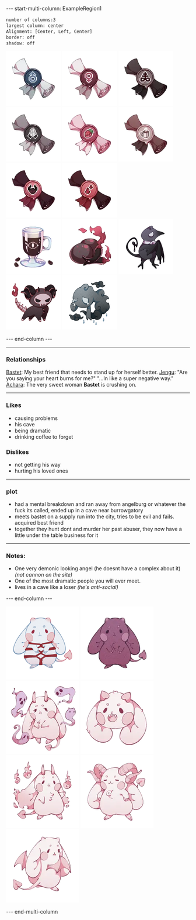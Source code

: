 --- start-multi-column: ExampleRegion1  
```column-settings  
number of columns:3  
largest column: center 
Alignment: [Center, Left, Center]
border: off
shadow: off
```

![75](Images/Titles/he-him.png)  ![75](Images/Titles/she-her.png)  ![75](Images/Titles/preist-of-sulfer.png) ![75](Images/Titles/faithful.png)  ![75](Images/Titles/sweets-lover.png) ![75](Images/Titles/coffee-addict.png) ![75](Images/Titles/sinner.png) ![75](Images/Titles/bloodthirsty.png)  
![100](Images/food/iris-coffee.png) ![100](Images/food/demon-pepper.png)
![100](Images/pets/gothic-corvat.png) ![100](Images/pets/fiendish-bonezo.png) ![100](Images/pets/gloomy-guyst.png)

--- end-column ---

---
### Relationships
[Bastet](Bastet.md): My best friend that needs to stand up for herself better.
[Jengu](Jengu.md):  "Are you saying your heart burns for me?"  "...In like a super negative way."
[Achara](Achara.md): The very sweet woman **Bastet** is crushing on.

---
### Likes
- causing problems
- his cave
- being dramatic
- drinking coffee to forget
### Dislikes
- not getting his way
- hurting his loved ones
---
### plot
- had a mental breakdown and ran away from angelburg or whatever the fuck its called, ended up in a cave near burrowgatory
- meets bastet on a supply run into the city, tries to be evil and fails. acquired best friend
- together they hunt dont and murder her past abuser, they now have a little under the table business for it
---
### Notes:
- One very demonic looking angel (he doesnt have a complex about it) *(not cannon on the site)*
- One of the most dramatic people you will ever meet.
- lives in a cave like a loser *(he's anti-social)*

--- end-column ---

![100](Images/Species/succubun.png)
![100](Images/Subtypes/sloth.png)
![100](Images/Traits/spirit-motes.png)
![100](Images/Traits/fangs.png)
![100](Images/Traits/hellfire.png)
![100](Images/Traits/grand-horn.png)
![100](Images/Traits/bat-wings.png)

--- end-multi-column